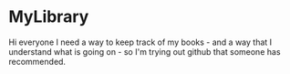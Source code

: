# MyLibrary

Hi everyone
I need a way to keep track of my books - and a way that I understand what is going on - so I'm trying out github that someone has recommended. 

